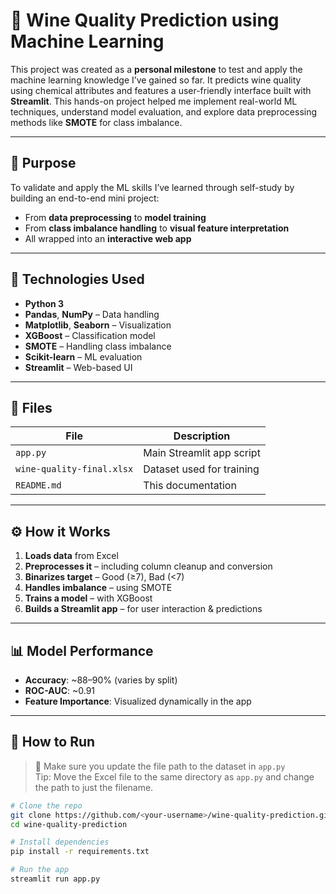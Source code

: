 # 🍷 Wine Quality Prediction using Machine Learning

This project was created as a **personal milestone** to test and apply the machine learning knowledge I’ve gained so far. It predicts wine quality using chemical attributes and features a user-friendly interface built with **Streamlit**. This hands-on project helped me implement real-world ML techniques, understand model evaluation, and explore data preprocessing methods like **SMOTE** for class imbalance.

---

## 🎯 Purpose

To validate and apply the ML skills I’ve learned through self-study by building an end-to-end mini project:
- From **data preprocessing** to **model training**
- From **class imbalance handling** to **visual feature interpretation**
- All wrapped into an **interactive web app**

---

## 🧠 Technologies Used

- **Python 3**
- **Pandas**, **NumPy** – Data handling
- **Matplotlib**, **Seaborn** – Visualization
- **XGBoost** – Classification model
- **SMOTE** – Handling class imbalance
- **Scikit-learn** – ML evaluation
- **Streamlit** – Web-based UI

---

## 📁 Files

| File | Description |
|------|-------------|
| `app.py` | Main Streamlit app script |
| `wine-quality-final.xlsx` | Dataset used for training |
| `README.md` | This documentation |

---

## ⚙️ How it Works

1. **Loads data** from Excel
2. **Preprocesses it** – including column cleanup and conversion
3. **Binarizes target** – Good (≥7), Bad (<7)
4. **Handles imbalance** – using SMOTE
5. **Trains a model** – with XGBoost
6. **Builds a Streamlit app** – for user interaction & predictions

---

## 📊 Model Performance

- **Accuracy**: ~88–90% (varies by split)
- **ROC-AUC**: ~0.91
- **Feature Importance**: Visualized dynamically in the app

---

## 🚀 How to Run

> 📌 Make sure you update the file path to the dataset in `app.py`  
> Tip: Move the Excel file to the same directory as `app.py` and change the path to just the filename.

```bash
# Clone the repo
git clone https://github.com/<your-username>/wine-quality-prediction.git
cd wine-quality-prediction

# Install dependencies
pip install -r requirements.txt

# Run the app
streamlit run app.py

